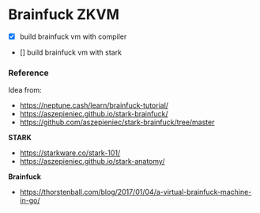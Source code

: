 # Brainfuck ZKVM

- [x] build brainfuck vm with compiler
- [] build brainfuck vm with stark

### Reference

Idea from:

- https://neptune.cash/learn/brainfuck-tutorial/
- https://aszepieniec.github.io/stark-brainfuck/
- https://github.com/aszepieniec/stark-brainfuck/tree/master

**STARK**

- https://starkware.co/stark-101/
- https://aszepieniec.github.io/stark-anatomy/

**Brainfuck**

- https://thorstenball.com/blog/2017/01/04/a-virtual-brainfuck-machine-in-go/
